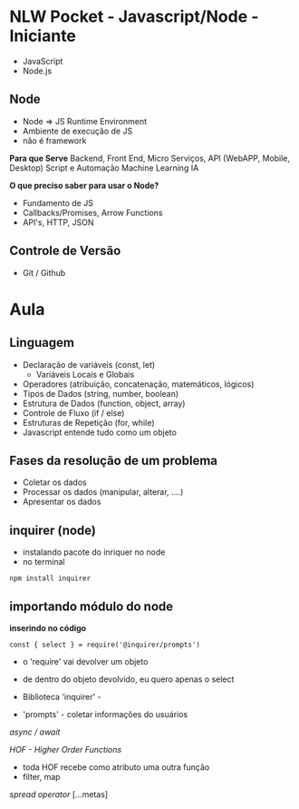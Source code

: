 # NLW Pocket - Javascript/Node - Iniciante

- JavaScript
- Node.js

## Node

- Node => JS Runtime Environment
- Ambiente de execução de JS
- não é framework

**Para que Serve**
Backend, Front End, Micro Serviços, API (WebAPP, Mobile, Desktop)
Script e Automação
Machine Learning
IA

**O que preciso saber para usar o Node?**

- Fundamento de JS
- Callbacks/Promises, Arrow Functions
- API's, HTTP, JSON

## Controle de Versão

- Git / Github

# Aula

## Linguagem

- Declaração de variáveis (const, let)
  - Variáveis Locais e Globais
- Operadores (atribuição, concatenação, matemáticos, lógicos)
- Tipos de Dados (string, number, boolean)
- Estrutura de Dados (function, object, array)
- Controle de Fluxo (if / else)
- Estruturas de Repetição (for, while)
- Javascript entende tudo como um objeto

## Fases da resolução de um problema

- Coletar os dados
- Processar os dados (manipular, alterar, ....)
- Apresentar os dados

## inquirer (node)

- instalando pacote do inriquer no node
- no terminal

`npm install inquirer`

## importando módulo do node

**inserindo no código**

`const { select } = require('@inquirer/prompts')`

- o 'require' vai devolver um objeto
- de dentro do objeto devolvido, eu quero apenas o select

- Biblioteca 'inquirer' -
- 'prompts' - coletar informações do usuários

_async / await_

_HOF - Higher Order Functions_

- toda HOF recebe como atributo uma outra função
- filter, map

_spread operator_
[...metas]
